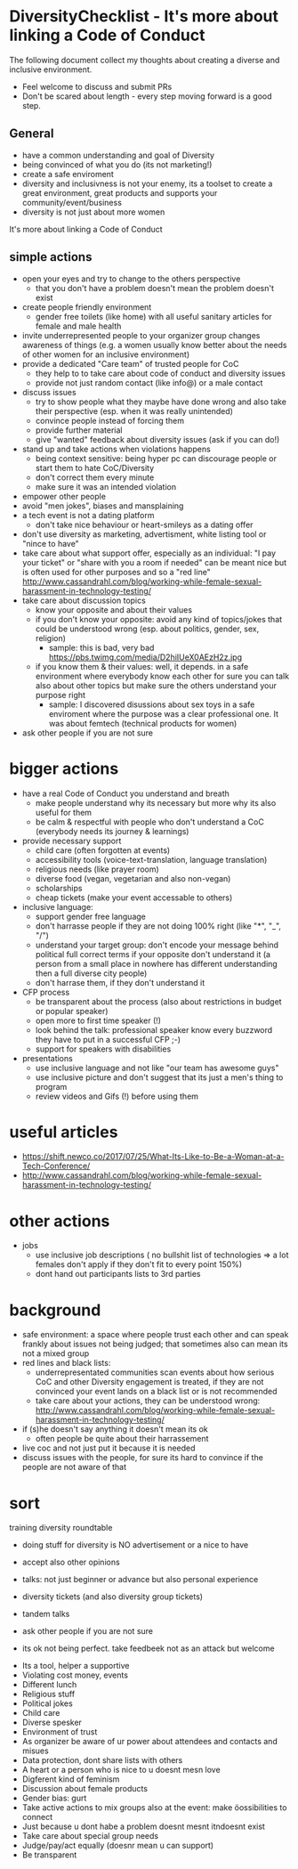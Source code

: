 # DiversityChecklist - It's more about linking a Code of Conduct

The following document collect my thoughts about creating a diverse and inclusive environment.
* Feel welcome to discuss and submit PRs
* Don't be scared about length - every step moving forward is a good step.

## General
* have a common understanding and goal of Diversity 
* being convinced of what you do (its not marketing!)
* create a safe enviroment
* diversity and inclusivness is not your enemy, its a toolset to create a great environment, great products and supports your community/event/business
* diversity is not just about more women


It's more about linking a Code of Conduct
## simple actions
* open your eyes and try to change to the others perspective
  * that you don't have a problem doesn't mean the problem doesn't exist
* create people friendly environment
  * gender free toilets (like home) with all useful sanitary articles for female and male health
* invite underrepresented people to your organizer group changes awareness of things (e.g. a women usually know better about the needs of other women for an inclusive environment)
* provide a dedicated "Care team" of trusted people for CoC
  * they help to to take care about code of conduct and diversity issues
  * provide not just random contact (like info@) or a male contact
* discuss issues
  * try to show people what they maybe have done wrong and also take their perspective  (esp. when it was really unintended)
  * convince people instead of forcing them
  * provide further material
  * give "wanted" feedback about diversity issues (ask if you can do!)
* stand up and take actions when violations happens
  * being context sensitive: being hyper pc can discourage people or start them to hate CoC/Diversity
  * don't correct them every minute 
  * make sure it was an intended violation
* empower other people
* avoid "men jokes", biases and mansplaining
* a tech event is not a dating platform
  * don't take nice behaviour or heart-smileys as a dating offer
* don't use diversity as marketing, advertisment, white listing tool or "nince to have"
* take care about what support offer, especially as an individual: "I pay your ticket" or "share with you a room if needed" can be meant nice but is often used for other purposes and so a "red line" http://www.cassandrahl.com/blog/working-while-female-sexual-harassment-in-technology-testing/
* take care about discussion topics
  * know your opposite and about their values
  * if you don't know your opposite: avoid any kind of topics/jokes that could be understood wrong (esp. about politics, gender, sex, religion)
    * sample: this is bad, very bad https://pbs.twimg.com/media/D2hiIUeX0AEzH2z.jpg
  * if you know them & their values: well, it depends. in a safe environment where everybody know each other for sure you can talk also about other topics but make sure the others understand your purpose right
    * sample: I discovered disussions about sex toys in a safe enviroment where the purpose was a clear professional one. It was about femtech (technical products for women) 
* ask other people if you are not sure

# bigger actions
* have a real Code of Conduct you understand and breath
  * make people understand why its necessary but more why its also useful for them
  * be calm & respectful with people who don't understand a CoC (everybody needs its journey & learnings)
* provide necessary support
  * child care (often forgotten at events)
  * accessibility tools (voice-text-translation, language translation)
  * religious needs (like prayer room)
  * diverse food (vegan, vegetarian and also non-vegan)
  * scholarships
  * cheap tickets (make your event accessable to others)
* inclusive language: 
  * support gender free language 
  * don't harrasse people if they are not doing 100% right (like "*", "_", "/")
  * understand your target group: don't encode your message behind political full correct terms if your opposite don't understand it (a person from a small place in nowhere has different understanding then a full diverse city people)
  * don't harrase them, if they don't understand it
* CFP process
  * be transparent about the process (also about restrictions in budget or popular speaker)
  * open more to first time speaker (!)
  * look behind the talk: professional speaker know every buzzword they have to put in a successful CFP ;-)
  * support for speakers with disabilities
* presentations
  * use inclusive language and not like "our team has awesome guys"
  * use inclusive picture and don't suggest that its just a men's thing to program
  * review videos and Gifs (!) before using them
# useful articles
* https://shift.newco.co/2017/07/25/What-Its-Like-to-Be-a-Woman-at-a-Tech-Conference/
* http://www.cassandrahl.com/blog/working-while-female-sexual-harassment-in-technology-testing/
# other actions
* jobs
  * use inclusive job descriptions ( no bullshit list of technologies => a lot females don't apply if they don't fit to every point 150%)
  * dont hand out participants lists to 3rd parties

# background
* safe environment: a space where people trust each other and can speak frankly about issues not being judged; that sometimes also can mean its not a mixed group
* red lines and black lists: 
  * underrepresentated communities scan events about how serious CoC and other Diversity engagement is treated, if they are not convinced your event lands on a black list or is not recommended
  * take care about your actions, they can be understood wrong: http://www.cassandrahl.com/blog/working-while-female-sexual-harassment-in-technology-testing/
* if (s)he doesn't say anything it doesn't mean its ok
  * often people be quite about their harrassement
* live coc and not just put it because it is needed
* discuss issues with the people, for sure its hard to convince if the people are not aware of that



# sort
training
diversity roundtable


- doing stuff for diversity is NO advertisement or a nice to have
- accept also other opinions
- talks: not just beginner or advance but also personal experience
- diversity tickets (and also diversity group tickets)
- tandem talks

 
- ask other people if you are not sure
- its ok not being perfect. take feedbeek not as an attack but welcome


* Its a tool, helper a supportive
* Violating cost money, events
* Different lunch
* Religious stuff
* Political jokes
* Child care
* Diverse spesker
* Environment of trust
* As organizer be aware of ur power about attendees and contacts and misues
* Data protection, dont share lists with others
* A heart or a person who is nice to u doesnt mesn love
* Digferent kind of feminism
* Discussion about female products
* Gender bias: gurt
* Take active actions to mix groups also at the event: make öossibilities to connect
* Just because u dont habe a problem doesnt mesnt itndoesnt exist
* Take care about special group needs
* Judge/pay/act equally (doesnr mean u can support)
* Be transparent
